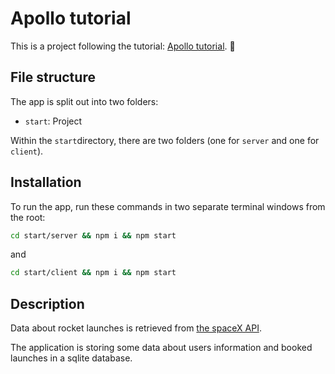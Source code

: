 # Apollo tutorial

This is a project following the tutorial: [Apollo tutorial](http://apollographql.com/docs/tutorial/introduction.html). 🚀

## File structure

The app is split out into two folders:

- `start`: Project

Within the `start`directory, there are two folders (one for `server` and one for `client`).

## Installation

To run the app, run these commands in two separate terminal windows from the root:

```bash
cd start/server && npm i && npm start
```

and

```bash
cd start/client && npm i && npm start
```

## Description

Data about rocket launches is retrieved from [the spaceX API](https://api.spacexdata.com/v2/).

The application is storing some data about users information and booked launches in a sqlite database.
